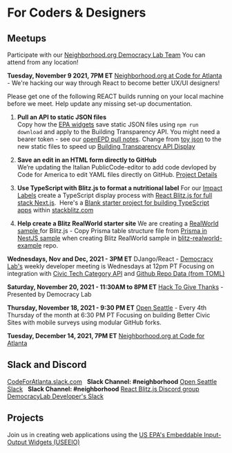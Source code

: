 # For Coders & Designers 

## Meetups

Participate with our <a href="https://www.democracylab.org/projects/834">Neighborhood.org Democracy Lab Team</a>
You can attend from any location!

<!--
<b>Saturday, November 6, 2021, 9AM to 5PM ET</b>
<a href="https://www.democracylab.org/events/59">Hack for a Blue Economy</a> -  and [Learn more about event](https://coastalreview.org/2021/10/all-blue-week-aims-to-hook-wilmington-on-a-blue-economy/). 
-->

<b>Tuesday, November 9 2021, 7PM ET</b>
<a href="https://www.meetup.com/codeforatlanta">Neighborhood.org at Code for Atlanta</a> - We're hacking our way through React to become better UX/UI designers!

Please get one of the following REACT builds running on your local machine before we meet. Help update any missing set-up documentation.

1. **Pull an API to static JSON files**  
Copy how the [EPA widgets](../../io/charts/) save static JSON files using <code>npm run download</code> and apply to the Building Transparency API.  You might need a bearer token - see our [openEPD pull notes](../../io/template/feed/).  Change from [toy json](../template/feed/toy100.json) to the new static files to speed up <a href="../../../io/template/feed/">Building Transparency API Display</a>
<!--- 1st and 3rd Tuesday of the month at 7 PM ET<br>-->

2. **Save an edit in an HTML form directly to GitHub**  
We’re updating the Italian PublicCode-editor to add code devloped by Code for America to edit YAML files directly on GitHub. <a href="../../community/projects/#profile-editor">Project Details</a>  

3. **Use TypeScript with Blitz.js to format a nutritional label**
For our <a href="../../../io/template/">Impact Labels</a> create a TypeScript display process with <a href="https://blitzjs.com/">React Blitz.js for full stack Next.js</a>.&nbsp;  Here's a [Blank starter project for building TypeScript apps](https://stackblitz.com/edit/typescript) within [stackblitz.com](https://stackblitz.com)

4. **Help create a Blitz RealWorld starter site**
We are creating a <a href="https://codebase.show/projects/realworld?category=fullstack">RealWorld sample </a> for Blitz.js - Copy Prisma table structure file from [Prisma in NestJS sample](https://github.com/lujakob/nestjs-realworld-example-app/tree/prisma) when creating Blitz RealWorld sample in [blitz-realworld-example](https://github.com/blitz-js/blitz-realworld-example) repo.


<b>Wednesdays, Nov and Dec, 2021 - 3PM ET</b>
DJango/React - <a href="https://www.democracylab.org/">Democracy Lab's</a> weekly developer meeting is Wednesdays at 12pm PT
Focusing on integration with <a href="../../../community/resources/diffbot/">Civic Tech Category API</a> and <a href="../../../io/template/toml">Github Repo Data (from TOML)</a>

**Saturday, November 20, 2021 - 11:30AM to 8PM ET**
[Hack To Give Thanks](https://democracylab.org/events/2021-hack-to-give-thanks) - Presented by Democracy Lab 

<b>Thursday, November 18, 2021 - 9:30 PM ET</b>
<a href="https://openseattle.org/events/">Open Seattle</a> - Every 4th Thursday of the month at 6:30 PM PT
Focusing on building Better Civic Sites with mobile surveys using modular GitHub forks.<br>

<b>Tuesday, December 14, 2021, 7PM ET</b>
<a href="https://www.meetup.com/codeforatlanta">Neighborhood.org at Code for Atlanta</a> 


## Slack and Discord

<a href="https://codeforatlanta.slack.com" target="_blank">CodeForAtlanta.slack.com</a> &nbsp; <b>Slack Channel: #neighborhood</b>
<a href="https://join.slack.com/t/openseattle/shared_invite/enQtNzczMjg5MzYyNzg4LTgwZDExYmE2MWQ4N2ZiN2VmNDllMmU3ODI0YWFkMTQ5ODY4MGMwNDBhOTQwNTU3OGJmYTI5ZTE3YWQ2NTdjYWY">Open Seattle Slack</a> &nbsp; <b>Slack Channel: #neighborhood</b> 
[React Blitz.js Discord group](https://discord.com/invite/blitzjs)
<a href="https://github.com/democracylab/CivicTechExchange/">DemocracyLab Developer's Slack</a>

<!--
<a href="https://democracylab-org.slack.com/">democracylab-org.slack.com</a><br><br>
-->


## Projects

Join us in creating web applications using the [US EPA's Embeddable Input-Output Widgets (USEEIO)](../../io/charts)  
